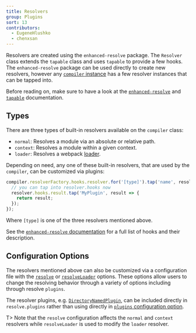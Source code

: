 ```yaml
---
title: Resolvers
group: Plugins
sort: 13
contributors:
  - EugeneHlushko
  - chenxsan
---
```


Resolvers are created using the `enhanced-resolve` package. The `Resolver`
class extends the `tapable` class and uses `tapable` to provide a few hooks.
The `enhanced-resolve` package can be used directly to create new resolvers,
however any [`compiler` instance](/api/node/#compiler-instance) has a few resolver instances that can be
tapped into.

Before reading on, make sure to have a look at the
[`enhanced-resolve`](https://github.com/webpack/enhanced-resolve) and [`tapable`](/api/plugins/#tapable) documentation.


## Types

There are three types of built-in resolvers available on the `compiler` class:

- `normal`: Resolves a module via an absolute or relative path.
- `context`: Resolves a module within a given context.
- `loader`: Resolves a webpack [loader](/loaders).

Depending on need, any one of these built-in resolvers, that are used by the `compiler`,
can be customized via plugins:

``` js
compiler.resolverFactory.hooks.resolver.for('[type]').tap('name', resolver => {
  // you can tap into resolver.hooks now
  resolver.hooks.result.tap('MyPlugin', result => {
    return result;
  });
});
```

Where `[type]` is one of the three resolvers mentioned above.

See the [`enhanced-resolve` documentation](https://github.com/webpack/enhanced-resolve) for a full list of hooks and their description.


## Configuration Options

The resolvers mentioned above can also be customized via a configuration file
with the [`resolve`](/configuration/resolve/) or [`resolveLoader`](/configuration/resolve/#resolveloader) options. These options allow
users to change the resolving behavior through a variety of options including
through resolve `plugins`.

The resolver plugins, e.g. [`DirectoryNamedPlugin`](https://github.com/shaketbaby/directory-named-webpack-plugin), can be included
directly in `resolve.plugins` rather than using directly in [`plugins` configuration option](/configuration/plugins/#plugins).

T> Note that the `resolve` configuration affects the `normal` and `context` resolvers while `resolveLoader` is used to modify the `loader` resolver.
